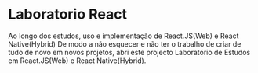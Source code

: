 # Laboratorio React

Ao longo dos estudos, uso e implementação de React.JS(Web) e React Native(Hybrid)
De modo a não esquecer e não ter o trabalho de criar de tudo de novo em novos projetos, abri este projecto Laboratório de Estudos em React.JS(Web) e React Native(Hybrid).
